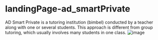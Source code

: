 # landingPage-ad_smartPrivate
AD Smart Private is a tutoring institution (bimbel) conducted by a teacher along with one or several students. This approach is different from group tutoring, which usually involves many students in one class. 
![image](https://github.com/user-attachments/assets/36f47c8d-72ee-4715-83ae-b1e9b0fde216)
